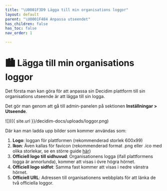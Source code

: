 ```yaml
---
title: "\U0001F3D9 Lägga till min organisations loggor"
layout: default
parent: "\U0001F484 Anpassa utseendet"
has_children: false
has_toc: false
nav_order: 1

---
```

# 🏙 Lägga till min organisations loggor

Det första man kan göra för att anpassa sin Decidim plattform till sin organisations utseende är att lägga till sin logga.

Det gör man genom att gå till admin-panelen på sektionen **Inställningar > Utseende**.

![]({{ site.url }}/decidim-docs/uploads/loggor.png)

Där kan man ladda upp bilder  som kommer användas som:

1. **Logo**: loggan för plattformen (rekommenderad storlek 600x99)
2. **Ikon**: Även kallas för favicon (rekommenderad format .png eller .ico med olika storlekar, se en större guide [här](https://www.emergeinteractive.com/insights/detail/the-essentials-of-favicons/))
3. **Officiell logo till sidhuvud**: Organisationens logga (ifall plattformens logga är annorlunda), kommer att visas i övre högra hörnet.
4. **Officiell logo sidfot**: Samma fast kommer att visas i nedre vänstra hörnet.
5. **Officiell URL**: Adressen till organisationens webbplats för att länka de två officiella loggor.